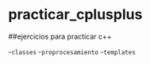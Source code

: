 # practicar_cplusplus

##ejercicios para practicar c++

-`classes`
-`proprocesamiento`
-`templates`

